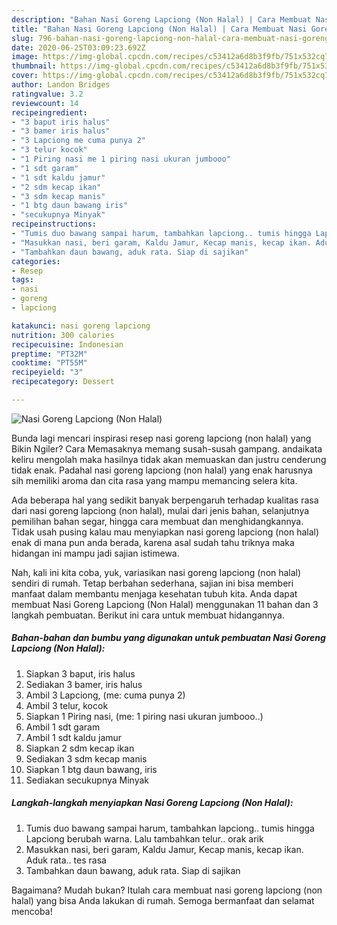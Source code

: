 ```yaml
---
description: "Bahan Nasi Goreng Lapciong (Non Halal) | Cara Membuat Nasi Goreng Lapciong (Non Halal) Yang Enak dan Simpel"
title: "Bahan Nasi Goreng Lapciong (Non Halal) | Cara Membuat Nasi Goreng Lapciong (Non Halal) Yang Enak dan Simpel"
slug: 796-bahan-nasi-goreng-lapciong-non-halal-cara-membuat-nasi-goreng-lapciong-non-halal-yang-enak-dan-simpel
date: 2020-06-25T03:09:23.692Z
image: https://img-global.cpcdn.com/recipes/c53412a6d8b3f9fb/751x532cq70/nasi-goreng-lapciong-non-halal-foto-resep-utama.jpg
thumbnail: https://img-global.cpcdn.com/recipes/c53412a6d8b3f9fb/751x532cq70/nasi-goreng-lapciong-non-halal-foto-resep-utama.jpg
cover: https://img-global.cpcdn.com/recipes/c53412a6d8b3f9fb/751x532cq70/nasi-goreng-lapciong-non-halal-foto-resep-utama.jpg
author: Landon Bridges
ratingvalue: 3.2
reviewcount: 14
recipeingredient:
- "3 baput iris halus"
- "3 bamer iris halus"
- "3 Lapciong me cuma punya 2"
- "3 telur kocok"
- "1 Piring nasi me 1 piring nasi ukuran jumbooo"
- "1 sdt garam"
- "1 sdt kaldu jamur"
- "2 sdm kecap ikan"
- "3 sdm kecap manis"
- "1 btg daun bawang iris"
- "secukupnya Minyak"
recipeinstructions:
- "Tumis duo bawang sampai harum, tambahkan lapciong.. tumis hingga Lapciong berubah warna. Lalu tambahkan telur.. orak arik"
- "Masukkan nasi, beri garam, Kaldu Jamur, Kecap manis, kecap ikan. Aduk rata.. tes rasa"
- "Tambahkan daun bawang, aduk rata. Siap di sajikan"
categories:
- Resep
tags:
- nasi
- goreng
- lapciong

katakunci: nasi goreng lapciong 
nutrition: 300 calories
recipecuisine: Indonesian
preptime: "PT32M"
cooktime: "PT55M"
recipeyield: "3"
recipecategory: Dessert

---
```



![Nasi Goreng Lapciong (Non Halal)](https://img-global.cpcdn.com/recipes/c53412a6d8b3f9fb/751x532cq70/nasi-goreng-lapciong-non-halal-foto-resep-utama.jpg)

Bunda lagi mencari inspirasi resep nasi goreng lapciong (non halal) yang Bikin Ngiler? Cara Memasaknya memang susah-susah gampang. andaikata keliru mengolah maka hasilnya tidak akan memuaskan dan justru cenderung tidak enak. Padahal nasi goreng lapciong (non halal) yang enak harusnya sih memiliki aroma dan cita rasa yang mampu memancing selera kita.

Ada beberapa hal yang sedikit banyak berpengaruh terhadap kualitas rasa dari nasi goreng lapciong (non halal), mulai dari jenis bahan, selanjutnya pemilihan bahan segar, hingga cara membuat dan menghidangkannya. Tidak usah pusing kalau mau menyiapkan nasi goreng lapciong (non halal) enak di mana pun anda berada, karena asal sudah tahu triknya maka hidangan ini mampu jadi sajian istimewa.




Nah, kali ini kita coba, yuk, variasikan nasi goreng lapciong (non halal) sendiri di rumah. Tetap berbahan sederhana, sajian ini bisa memberi manfaat dalam membantu menjaga kesehatan tubuh kita. Anda dapat membuat Nasi Goreng Lapciong (Non Halal) menggunakan 11 bahan dan 3 langkah pembuatan. Berikut ini cara untuk membuat hidangannya.

<!--inarticleads1-->

##### Bahan-bahan dan bumbu yang digunakan untuk pembuatan Nasi Goreng Lapciong (Non Halal):

1. Siapkan 3 baput, iris halus
1. Sediakan 3 bamer, iris halus
1. Ambil 3 Lapciong, (me: cuma punya 2)
1. Ambil 3 telur, kocok
1. Siapkan 1 Piring nasi, (me: 1 piring nasi ukuran jumbooo..)
1. Ambil 1 sdt garam
1. Ambil 1 sdt kaldu jamur
1. Siapkan 2 sdm kecap ikan
1. Sediakan 3 sdm kecap manis
1. Siapkan 1 btg daun bawang, iris
1. Sediakan secukupnya Minyak




<!--inarticleads2-->

##### Langkah-langkah menyiapkan Nasi Goreng Lapciong (Non Halal):

1. Tumis duo bawang sampai harum, tambahkan lapciong.. tumis hingga Lapciong berubah warna. Lalu tambahkan telur.. orak arik
1. Masukkan nasi, beri garam, Kaldu Jamur, Kecap manis, kecap ikan. Aduk rata.. tes rasa
1. Tambahkan daun bawang, aduk rata. Siap di sajikan




Bagaimana? Mudah bukan? Itulah cara membuat nasi goreng lapciong (non halal) yang bisa Anda lakukan di rumah. Semoga bermanfaat dan selamat mencoba!
